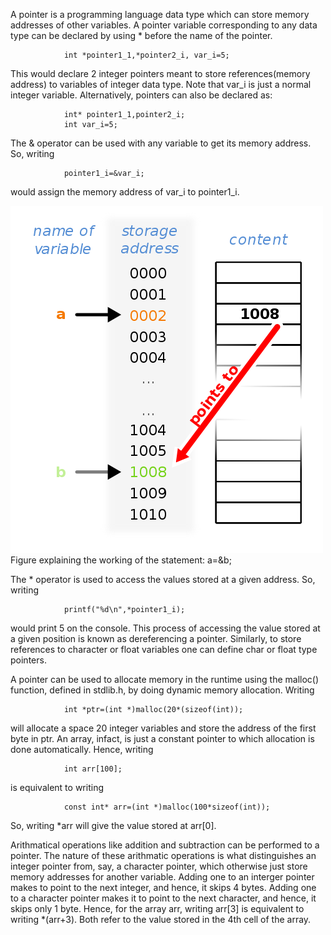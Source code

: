 A pointer is a programming language data type which can store memory addresses of other variables. A pointer variable corresponding to any data type can be declared by using * before the name of the pointer.

```
            int *pointer1_1,*pointer2_i, var_i=5;

```

This would declare 2 integer pointers meant to store references(memory address) to variables of integer data type. Note that var_i is just a normal integer variable. Alternatively, pointers can also be declared as:

```
            int* pointer1_1,pointer2_i;
            int var_i=5;

```

The & operator can be used with any variable to get its memory address. So, writing

```
            pointer1_i=&var_i;
```          

would assign the memory address of var_i to pointer1_i.

<img src="images/pointers.png">
Figure explaining the working of the statement: a=&b;

The * operator is used to access the values stored at a given address. So, writing

```
            printf("%d\n",*pointer1_i);

````

would print 5 on the console. This process of accessing the value stored at a given position is known as dereferencing a pointer. Similarly, to store references to character or float variables one can define char or float type pointers.

A pointer can be used to allocate memory in the runtime using the malloc() function, defined in stdlib.h, by doing dynamic memory allocation. Writing

```
            int *ptr=(int *)malloc(20*(sizeof(int));

```

will allocate a space 20 integer variables and store the address of the first byte in ptr. An array, infact, is just a constant pointer to which allocation is done automatically. Hence, writing

```
            int arr[100];

```

is equivalent to writing

```
            const int* arr=(int *)malloc(100*sizeof(int));
```          

So, writing *arr will give the value stored at arr[0].

Arithmatical operations like addition and subtraction can be performed to a pointer. The nature of these arithmatic operations is what distinguishes an integer pointer from, say, a character pointer, which otherwise just store memory addresses for another variable. Adding one to an interger pointer makes to point to the next integer, and hence, it skips 4 bytes. Adding one to a character pointer makes it to point to the next character, and hence, it skips only 1 byte. Hence, for the array arr, writing arr[3] is equivalent to writing *(arr+3). Both refer to the value stored in the 4th cell of the array.
